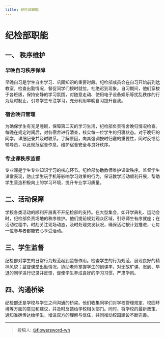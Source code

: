 ```yaml
---
title: 纪检部职能
---
```


# 纪检部职能

## 一、 秩序维护

### 早晚自习秩序保障
早晚自习是学生自主学习、巩固知识的重要时段。纪检部成员会在自习开始前到达教室，检查出勤情况，督促同学们按时就位，杜绝迟到现象。自习期间，他们穿梭于各班级，保持安静的学习氛围，对随意走动、使用电子设备娱乐等扰乱秩序的行为及时制止，引导学生专注学习，充分利用早晚自习提升自我。

### 宿舍晚归管理
为确保学生有充足睡眠，保障第二天的学习生活，纪检部负责宿舍晚归情况检查。每晚在规定时间后，对各宿舍进行清查，核实每一位学生的归寝状态。对于晚归的同学，详细记录并及时联系，了解原因，向其强调按时归寝的重要性，同时反馈给辅导员，以此规范宿舍作息，维护宿舍安全与良好秩序。

### 专业课秩序监督
专业课是学生专业知识学习的核心环节。纪检部协助教师维护课堂秩序。监督学生课堂表现，防止学生玩手机等影响学习效果的行为，保证教学活动顺利开展，帮助学生营造积极向上的学习环境，提升专业学习质量。

## 二、活动保障
学校各类活动的顺利开展离不开纪检部的支持。在大型集会，如开学典礼、运动会时，纪检部负责场地的秩序维护。他们提前规划观众区域，引导师生有序就座；在活动过程中，时刻关注现场动态，及时处理突发状况，确保活动按计划推进，让每一位参与者都能安心享受活动。

## 三、学生监督
纪检部对学生的日常行为规范起到监督作用。检查学生的行为规范，展现良好的精神风貌；监督课堂出勤情况，协助老师掌握学生的到课率，对无故旷课、迟到、早退的同学进行记录并反馈，促使学生养成良好的学习习惯，严肃学风。

## 四、沟通桥梁
纪检部还是学校与学生之间沟通的桥梁。他们收集同学们对学校管理规定、校园环境等方面的意见和建议，并及时反馈给学校相关部门。同时，将学校的最新政策、通知准确传达给学生，增进双方的理解与信任，共同推动校园建设不断完善。

---

> 投稿人: [@flowersword-wh](https://github.com/flowersword-wh)

